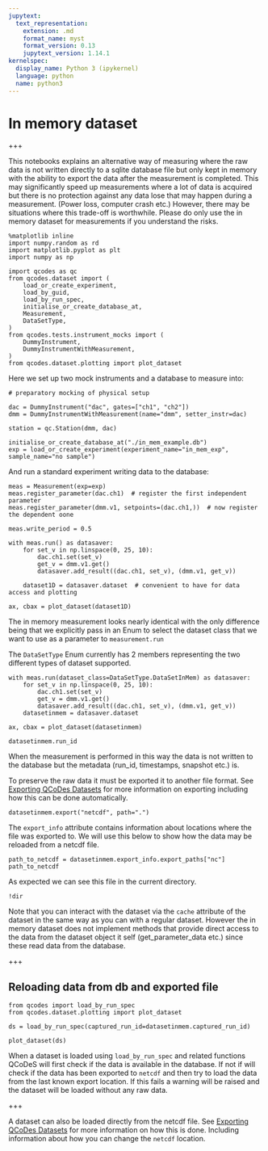 ```yaml
---
jupytext:
  text_representation:
    extension: .md
    format_name: myst
    format_version: 0.13
    jupytext_version: 1.14.1
kernelspec:
  display_name: Python 3 (ipykernel)
  language: python
  name: python3
---
```


# In memory dataset

+++

This notebooks explains an alternative way of measuring where the raw data is not written directly to a sqlite database file but only kept in memory with the ability to export the data after the measurement is completed. This may significantly speed up measurements where a lot of data is acquired but there is no protection against any data lose that may happen during a measurement. (Power loss, computer crash etc.) However, there may be situations where this trade-off is worthwhile. Please do only use the in memory dataset for measurements if you understand the risks. 

```{code-cell} ipython3
%matplotlib inline
import numpy.random as rd
import matplotlib.pyplot as plt
import numpy as np

import qcodes as qc
from qcodes.dataset import (
    load_or_create_experiment,
    load_by_guid,
    load_by_run_spec,
    initialise_or_create_database_at,
    Measurement,
    DataSetType,
)
from qcodes.tests.instrument_mocks import (
    DummyInstrument,
    DummyInstrumentWithMeasurement,
)
from qcodes.dataset.plotting import plot_dataset
```

Here we set up two mock instruments and a database to measure into:

```{code-cell} ipython3
# preparatory mocking of physical setup

dac = DummyInstrument("dac", gates=["ch1", "ch2"])
dmm = DummyInstrumentWithMeasurement(name="dmm", setter_instr=dac)

station = qc.Station(dmm, dac)
```

```{code-cell} ipython3
initialise_or_create_database_at("./in_mem_example.db")
exp = load_or_create_experiment(experiment_name="in_mem_exp", sample_name="no sample")
```

And run a standard experiment writing data to the database: 

```{code-cell} ipython3
meas = Measurement(exp=exp)
meas.register_parameter(dac.ch1)  # register the first independent parameter
meas.register_parameter(dmm.v1, setpoints=(dac.ch1,))  # now register the dependent oone

meas.write_period = 0.5

with meas.run() as datasaver:
    for set_v in np.linspace(0, 25, 10):
        dac.ch1.set(set_v)
        get_v = dmm.v1.get()
        datasaver.add_result((dac.ch1, set_v), (dmm.v1, get_v))

    dataset1D = datasaver.dataset  # convenient to have for data access and plotting
```

```{code-cell} ipython3
ax, cbax = plot_dataset(dataset1D)
```

The in memory measurement looks nearly identical with the only difference being that we explicitly pass in an Enum to select the dataset class that we want to use as a parameter to ``measurement.run``

The ``DataSetType`` Enum currently has 2 members representing the two different types of dataset supported.

```{code-cell} ipython3
with meas.run(dataset_class=DataSetType.DataSetInMem) as datasaver:
    for set_v in np.linspace(0, 25, 10):
        dac.ch1.set(set_v)
        get_v = dmm.v1.get()
        datasaver.add_result((dac.ch1, set_v), (dmm.v1, get_v))
    datasetinmem = datasaver.dataset
```

```{code-cell} ipython3
ax, cbax = plot_dataset(datasetinmem)
```

```{code-cell} ipython3
datasetinmem.run_id
```

When the measurement is performed in this way the data is not written to the database but the metadata (run_id, timestamps, snapshot etc.) is.

To preserve the raw data it must be exported it to another file format. See [Exporting QCoDes Datasets](./Exporting-data-to-other-file-formats.ipynb) for more information on exporting including how this can be done automatically.

```{code-cell} ipython3
datasetinmem.export("netcdf", path=".")
```

The `export_info` attribute contains information about locations where the file was exported to. We will use this below to show how the data may be reloaded from a netcdf file.

```{code-cell} ipython3
path_to_netcdf = datasetinmem.export_info.export_paths["nc"]
path_to_netcdf
```

As expected we can see this file in the current directory.

```{code-cell} ipython3
!dir
```

Note that you can interact with the dataset via the `cache` attribute of the dataset in the same way as you can with a regular dataset. However the in memory dataset does not implement methods that provide direct access to the data from the dataset object it self (get_parameter_data etc.) since these read data from the database. 

+++

## Reloading data from db and exported file

```{code-cell} ipython3
from qcodes import load_by_run_spec
from qcodes.dataset.plotting import plot_dataset
```

```{code-cell} ipython3
ds = load_by_run_spec(captured_run_id=datasetinmem.captured_run_id)
```

```{code-cell} ipython3
plot_dataset(ds)
```

When a dataset is loaded using ``load_by_run_spec`` and related functions QCoDeS will first check if the data is available in the database. If not if will check if the data has been exported to ``netcdf`` and then try to load the data from the last known export location. If this fails a warning will be raised and the dataset will be loaded without any raw data.

+++

A dataset can also be loaded directly from the netcdf file. See [Exporting QCoDes Datasets](./Exporting-data-to-other-file-formats.ipynb) for more information on how this is done. Including information about how you can change the ``netcdf`` location.
